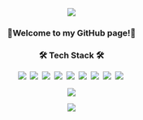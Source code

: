 <p align="center">
  <img src="https://capsule-render.vercel.app/api?type=waving&color=timeAuto&height=150&section=header"/>
</p>
<h3 align="center"><b>🎉Welcome to my GitHub page!🎉</b></h3>

<h3 align="center"><b>🛠 Tech Stack 🛠</b></h3>
<p align="center">
<img src="https://img.shields.io/badge/Android-green?style=flat-square&logo=Android&logoColor=white"/></a>&nbsp 
<img src="https://img.shields.io/badge/Python-blue?style=flat-square&logo=Python&logoColor=white"/></a>&nbsp 
<img src="https://img.shields.io/badge/Kotlin-F48E00?style=flat-square&logo=Kotlin&logoColor=white"/></a>&nbsp
<img src="https://img.shields.io/badge/HTML-orange?style=flat-square&logo=HTML&logoColor=white"/></a>&nbsp
<img src="https://img.shields.io/badge/Javascript-yellow?style=flat-square&logo=Javascript&logoColor=white"/></a>&nbsp 
<img src="https://img.shields.io/badge/CSS3-1572B6?style=flat-square&logo=CSS3&logoColor=white"/></a>&nbsp 
<img src="https://img.shields.io/badge/React-61DAFB?style=flat-square&logo=React&logoColor=white"/></a>&nbsp 
<img src="https://img.shields.io/badge/Next.js-000000?style=flat-square&logo=Next.js&logoColor=white"/></a>&nbsp 
<img src="https://img.shields.io/badge/Vue.js-4FC08D?style=flat-square&logo=Vue.js&logoColor=white"/></a>&nbsp 
</p>

<p align="center">
  <img src="https://github-readme-stats.vercel.app/api/top-langs/?username=awaySH&layout=compact&hide=html&theme=transparent" style="background-color: transparent;" />
</p>

<p align="center">
  <img src="https://capsule-render.vercel.app/api?type=waving&color=timeAuto&height=100&section=footer"/>
</p>
